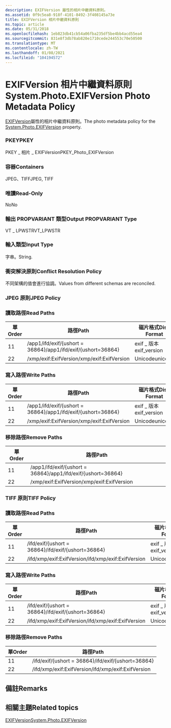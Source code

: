 ```yaml
---
description: EXIFVersion 屬性的相片中繼資料原則。
ms.assetid: 0f9c5ea8-918f-4101-8492-3f408145a73e
title: EXIFVersion 相片中繼資料原則
ms.topic: article
ms.date: 05/31/2018
ms.openlocfilehash: 1eb823db41cb54a06fba235df5be4bb4acd55ea4
ms.sourcegitcommit: 831e8f3db78ab820e1710cede244553c70e50500
ms.translationtype: MT
ms.contentlocale: zh-TW
ms.lasthandoff: 01/08/2021
ms.locfileid: "104194572"
---
```

# <a name="systemphotoexifversion-photo-metadata-policy"></a><span data-ttu-id="4a7f9-103">EXIFVersion 相片中繼資料原則</span><span class="sxs-lookup"><span data-stu-id="4a7f9-103">System.Photo.EXIFVersion Photo Metadata Policy</span></span>

<span data-ttu-id="4a7f9-104">[EXIFVersion](../properties/props-system-photo-exifversion.md)屬性的相片中繼資料原則。</span><span class="sxs-lookup"><span data-stu-id="4a7f9-104">The photo metadata policy for the [System.Photo.EXIFVersion](../properties/props-system-photo-exifversion.md) property.</span></span>

### <a name="pkey"></a><span data-ttu-id="4a7f9-105">PKEY</span><span class="sxs-lookup"><span data-stu-id="4a7f9-105">PKEY</span></span>

<span data-ttu-id="4a7f9-106">PKEY \_ 相片 \_ EXIFVersion</span><span class="sxs-lookup"><span data-stu-id="4a7f9-106">PKEY\_Photo\_EXIFVersion</span></span>

### <a name="containers"></a><span data-ttu-id="4a7f9-107">容器</span><span class="sxs-lookup"><span data-stu-id="4a7f9-107">Containers</span></span>

<span data-ttu-id="4a7f9-108">JPEG、TIFF</span><span class="sxs-lookup"><span data-stu-id="4a7f9-108">JPEG, TIFF</span></span>

### <a name="read-only"></a><span data-ttu-id="4a7f9-109">唯讀</span><span class="sxs-lookup"><span data-stu-id="4a7f9-109">Read-Only</span></span>

<span data-ttu-id="4a7f9-110">No</span><span class="sxs-lookup"><span data-stu-id="4a7f9-110">No</span></span>

### <a name="output-propvariant-type"></a><span data-ttu-id="4a7f9-111">輸出 PROPVARIANT 類型</span><span class="sxs-lookup"><span data-stu-id="4a7f9-111">Output PROPVARIANT Type</span></span>

<span data-ttu-id="4a7f9-112">VT \_ LPWSTR</span><span class="sxs-lookup"><span data-stu-id="4a7f9-112">VT\_LPWSTR</span></span>

### <a name="input-type"></a><span data-ttu-id="4a7f9-113">輸入類型</span><span class="sxs-lookup"><span data-stu-id="4a7f9-113">Input Type</span></span>

<span data-ttu-id="4a7f9-114">字串。</span><span class="sxs-lookup"><span data-stu-id="4a7f9-114">String.</span></span>

### <a name="conflict-resolution-policy"></a><span data-ttu-id="4a7f9-115">衝突解決原則</span><span class="sxs-lookup"><span data-stu-id="4a7f9-115">Conflict Resolution Policy</span></span>

<span data-ttu-id="4a7f9-116">不同架構的值會進行協調。</span><span class="sxs-lookup"><span data-stu-id="4a7f9-116">Values from different schemas are reconciled.</span></span>

### <a name="jpeg-policy"></a><span data-ttu-id="4a7f9-117">JPEG 原則</span><span class="sxs-lookup"><span data-stu-id="4a7f9-117">JPEG Policy</span></span>

### <a name="read-paths"></a><span data-ttu-id="4a7f9-118">讀取路徑</span><span class="sxs-lookup"><span data-stu-id="4a7f9-118">Read Paths</span></span>



| <span data-ttu-id="4a7f9-119">單</span><span class="sxs-lookup"><span data-stu-id="4a7f9-119">Order</span></span> | <span data-ttu-id="4a7f9-120">路徑</span><span class="sxs-lookup"><span data-stu-id="4a7f9-120">Path</span></span>                          | <span data-ttu-id="4a7f9-121">磁片格式</span><span class="sxs-lookup"><span data-stu-id="4a7f9-121">Disk Format</span></span>   |
|-------|-------------------------------|---------------|
| <span data-ttu-id="4a7f9-122">1</span><span class="sxs-lookup"><span data-stu-id="4a7f9-122">1</span></span>     | <span data-ttu-id="4a7f9-123">/app1/ifd/exif/{ushort = 36864}</span><span class="sxs-lookup"><span data-stu-id="4a7f9-123">/app1/ifd/exif/{ushort=36864}</span></span> | <span data-ttu-id="4a7f9-124">exif \_ 版本</span><span class="sxs-lookup"><span data-stu-id="4a7f9-124">exif\_version</span></span> |
| <span data-ttu-id="4a7f9-125">2</span><span class="sxs-lookup"><span data-stu-id="4a7f9-125">2</span></span>     | <span data-ttu-id="4a7f9-126">/xmp/exif:ExifVersion</span><span class="sxs-lookup"><span data-stu-id="4a7f9-126">/xmp/exif:ExifVersion</span></span>         | <span data-ttu-id="4a7f9-127">Unicode</span><span class="sxs-lookup"><span data-stu-id="4a7f9-127">unicode</span></span>       |



 

### <a name="write-paths"></a><span data-ttu-id="4a7f9-128">寫入路徑</span><span class="sxs-lookup"><span data-stu-id="4a7f9-128">Write Paths</span></span>



| <span data-ttu-id="4a7f9-129">單</span><span class="sxs-lookup"><span data-stu-id="4a7f9-129">Order</span></span> | <span data-ttu-id="4a7f9-130">路徑</span><span class="sxs-lookup"><span data-stu-id="4a7f9-130">Path</span></span>                          | <span data-ttu-id="4a7f9-131">磁片格式</span><span class="sxs-lookup"><span data-stu-id="4a7f9-131">Disk Format</span></span>   |
|-------|-------------------------------|---------------|
| <span data-ttu-id="4a7f9-132">1</span><span class="sxs-lookup"><span data-stu-id="4a7f9-132">1</span></span>     | <span data-ttu-id="4a7f9-133">/app1/ifd/exif/{ushort = 36864}</span><span class="sxs-lookup"><span data-stu-id="4a7f9-133">/app1/ifd/exif/{ushort=36864}</span></span> | <span data-ttu-id="4a7f9-134">exif \_ 版本</span><span class="sxs-lookup"><span data-stu-id="4a7f9-134">exif\_version</span></span> |
| <span data-ttu-id="4a7f9-135">2</span><span class="sxs-lookup"><span data-stu-id="4a7f9-135">2</span></span>     | <span data-ttu-id="4a7f9-136">/xmp/exif:ExifVersion</span><span class="sxs-lookup"><span data-stu-id="4a7f9-136">/xmp/exif:ExifVersion</span></span>         | <span data-ttu-id="4a7f9-137">Unicode</span><span class="sxs-lookup"><span data-stu-id="4a7f9-137">unicode</span></span>       |



 

### <a name="remove-paths"></a><span data-ttu-id="4a7f9-138">移除路徑</span><span class="sxs-lookup"><span data-stu-id="4a7f9-138">Remove Paths</span></span>



| <span data-ttu-id="4a7f9-139">單</span><span class="sxs-lookup"><span data-stu-id="4a7f9-139">Order</span></span> | <span data-ttu-id="4a7f9-140">路徑</span><span class="sxs-lookup"><span data-stu-id="4a7f9-140">Path</span></span>                          |
|-------|-------------------------------|
| <span data-ttu-id="4a7f9-141">1</span><span class="sxs-lookup"><span data-stu-id="4a7f9-141">1</span></span>     | <span data-ttu-id="4a7f9-142">/app1/ifd/exif/{ushort = 36864}</span><span class="sxs-lookup"><span data-stu-id="4a7f9-142">/app1/ifd/exif/{ushort=36864}</span></span> |
| <span data-ttu-id="4a7f9-143">2</span><span class="sxs-lookup"><span data-stu-id="4a7f9-143">2</span></span>     | <span data-ttu-id="4a7f9-144">/xmp/exif:ExifVersion</span><span class="sxs-lookup"><span data-stu-id="4a7f9-144">/xmp/exif:ExifVersion</span></span>         |



 

### <a name="tiff-policy"></a><span data-ttu-id="4a7f9-145">TIFF 原則</span><span class="sxs-lookup"><span data-stu-id="4a7f9-145">TIFF Policy</span></span>

### <a name="read-paths"></a><span data-ttu-id="4a7f9-146">讀取路徑</span><span class="sxs-lookup"><span data-stu-id="4a7f9-146">Read Paths</span></span>



| <span data-ttu-id="4a7f9-147">單</span><span class="sxs-lookup"><span data-stu-id="4a7f9-147">Order</span></span> | <span data-ttu-id="4a7f9-148">路徑</span><span class="sxs-lookup"><span data-stu-id="4a7f9-148">Path</span></span>                      | <span data-ttu-id="4a7f9-149">磁片格式</span><span class="sxs-lookup"><span data-stu-id="4a7f9-149">Disk Format</span></span>   |
|-------|---------------------------|---------------|
| <span data-ttu-id="4a7f9-150">1</span><span class="sxs-lookup"><span data-stu-id="4a7f9-150">1</span></span>     | <span data-ttu-id="4a7f9-151">/ifd/exif/{ushort = 36864}</span><span class="sxs-lookup"><span data-stu-id="4a7f9-151">/ifd/exif/{ushort=36864}</span></span>  | <span data-ttu-id="4a7f9-152">exif \_ 版本</span><span class="sxs-lookup"><span data-stu-id="4a7f9-152">exif\_version</span></span> |
| <span data-ttu-id="4a7f9-153">2</span><span class="sxs-lookup"><span data-stu-id="4a7f9-153">2</span></span>     | <span data-ttu-id="4a7f9-154">/ifd/xmp/exif:ExifVersion</span><span class="sxs-lookup"><span data-stu-id="4a7f9-154">/ifd/xmp/exif:ExifVersion</span></span> | <span data-ttu-id="4a7f9-155">Unicode</span><span class="sxs-lookup"><span data-stu-id="4a7f9-155">unicode</span></span>       |



 

### <a name="write-paths"></a><span data-ttu-id="4a7f9-156">寫入路徑</span><span class="sxs-lookup"><span data-stu-id="4a7f9-156">Write Paths</span></span>



| <span data-ttu-id="4a7f9-157">單</span><span class="sxs-lookup"><span data-stu-id="4a7f9-157">Order</span></span> | <span data-ttu-id="4a7f9-158">路徑</span><span class="sxs-lookup"><span data-stu-id="4a7f9-158">Path</span></span>                      | <span data-ttu-id="4a7f9-159">磁片格式</span><span class="sxs-lookup"><span data-stu-id="4a7f9-159">Disk Format</span></span>   |
|-------|---------------------------|---------------|
| <span data-ttu-id="4a7f9-160">1</span><span class="sxs-lookup"><span data-stu-id="4a7f9-160">1</span></span>     | <span data-ttu-id="4a7f9-161">/ifd/exif/{ushort = 36864}</span><span class="sxs-lookup"><span data-stu-id="4a7f9-161">/ifd/exif/{ushort=36864}</span></span>  | <span data-ttu-id="4a7f9-162">exif \_ 版本</span><span class="sxs-lookup"><span data-stu-id="4a7f9-162">exif\_version</span></span> |
| <span data-ttu-id="4a7f9-163">2</span><span class="sxs-lookup"><span data-stu-id="4a7f9-163">2</span></span>     | <span data-ttu-id="4a7f9-164">/ifd/xmp/exif:ExifVersion</span><span class="sxs-lookup"><span data-stu-id="4a7f9-164">/ifd/xmp/exif:ExifVersion</span></span> | <span data-ttu-id="4a7f9-165">Unicode</span><span class="sxs-lookup"><span data-stu-id="4a7f9-165">unicode</span></span>       |



 

### <a name="remove-paths"></a><span data-ttu-id="4a7f9-166">移除路徑</span><span class="sxs-lookup"><span data-stu-id="4a7f9-166">Remove Paths</span></span>



| <span data-ttu-id="4a7f9-167">單</span><span class="sxs-lookup"><span data-stu-id="4a7f9-167">Order</span></span> | <span data-ttu-id="4a7f9-168">路徑</span><span class="sxs-lookup"><span data-stu-id="4a7f9-168">Path</span></span>                      |
|-------|---------------------------|
| <span data-ttu-id="4a7f9-169">1</span><span class="sxs-lookup"><span data-stu-id="4a7f9-169">1</span></span>     | <span data-ttu-id="4a7f9-170">/ifd/exif/{ushort = 36864}</span><span class="sxs-lookup"><span data-stu-id="4a7f9-170">/ifd/exif/{ushort=36864}</span></span>  |
| <span data-ttu-id="4a7f9-171">2</span><span class="sxs-lookup"><span data-stu-id="4a7f9-171">2</span></span>     | <span data-ttu-id="4a7f9-172">/ifd/xmp/exif:ExifVersion</span><span class="sxs-lookup"><span data-stu-id="4a7f9-172">/ifd/xmp/exif:ExifVersion</span></span> |



 

## <a name="remarks"></a><span data-ttu-id="4a7f9-173">備註</span><span class="sxs-lookup"><span data-stu-id="4a7f9-173">Remarks</span></span>

## <a name="related-topics"></a><span data-ttu-id="4a7f9-174">相關主題</span><span class="sxs-lookup"><span data-stu-id="4a7f9-174">Related topics</span></span>

<dl> <dt>

[<span data-ttu-id="4a7f9-175">EXIFVersion</span><span class="sxs-lookup"><span data-stu-id="4a7f9-175">System.Photo.EXIFVersion</span></span>](../properties/props-system-photo-exifversion.md)
</dt> </dl>

 

 
